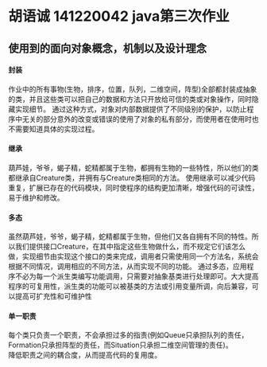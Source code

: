 # 胡语诚 141220042 java第三次作业
## 使用到的面向对象概念，机制以及设计理念
#### 封装
作业中的所有事物(生物，排序，位置，队列，二维空间，阵型)全部都封装成抽象的类，并且这些类可以把自己的数据和方法只开放给可信的类或对象操作，同时隐藏实现细节。
通过这种方式，对象对内部数据提供了不同级别的保护，以防止程序中无关的部分意外的改变或错误的使用了对象的私有部分，而使用者在使用时也不需要知道具体的实现过程。
#### 继承
葫芦娃，爷爷，蝎子精，蛇精都属于生物，都拥有生物的一些特性，所以他们的类都继承自Creature类，并拥有与Creature类相同的方法。
使用继承可以减少代码重复，扩展已存在的代码模块，同时使程序的结构更加清晰，增强代码的可读性，易于维护和修改。
#### 多态
虽然葫芦娃，爷爷，蝎子精，蛇精都属于生物，但他们又各自拥有不同的特性。所以我们提供接口Creature，在其中指定这些生物做什么，而不规定它们该怎么做，实现细节由实现这个接口的类来完成，调用者只需使用同一个方法名，系统会根据不同情况，调用相应的不同方法，从而实现不同的功能。
通过多态，应用程序不必为每一个派生类编写功能调用，只需要对抽象基类进行处理即可。大大提高程序的可复用性，派生类的功能可以被基类的方法或引用变量所调，向后兼容，可以提高可扩充性和可维护性
#### 单一职责
每个类只负责一个职责，不会承担过多的指责(例如Queue只承担队列的责任，Formation只承担阵型的责任，而Situation只承担二维空间管理的责任)。  
降低职责之间的耦合度，从而提高代码的复用度。
